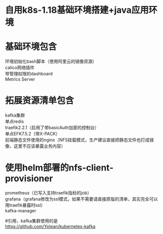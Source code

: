 # 自用k8s-1.18基础环境搭建+java应用环境
# 基础环境包含
环境初始化bash脚本（使用阿里云的镜像资源）\
calico网络插件\
带管理权限的dashboard\
Metrics Server 
# 拓展资源清单包含
kafka集群\
单点redis\
traefik2.2.1（启用了带basicAuth加密的控制台）\
单点EFK7.5.2（带X-PACK）\
前端静态文件使用的nginx（NFS挂载模式，生产建议直接把静态文件也打成镜像，这里不应该暴露业务内容）
# 使用helm部署的nfs-client-provisioner
prometheus（已写入支持traefik指标的job）\
grafana（grafana修改为ssl模式，如果不需要请直接原版的清单，其实完全可以用traefik暴露时ssl）\
kafka-manager

#引用，kafka集群使用的是\
https://github.com/Yolean/kubernetes-kafka 
